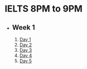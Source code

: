 # IELTS 8PM to 9PM

- ## Week 1

  1.  [Day 1]()
  2.  [Day 2](https://www.facebook.com/iCodeguru/videos/958423555859534)
  3.  [Day 3]()
  4.  [Day 4]()
  5.  [Day 5]()

<!-- - ## Week

   1. [Day 1]()
   2. [Day 2]()
   3. [Day 3]()
   4. [Day 4]()
   5. [Day 5]() -->
